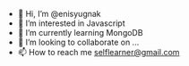 - 👋 Hi, I’m @enisyugnak
- 👀 I’m interested in Javascript
- 🌱 I’m currently learning MongoDB
- 💞️ I’m looking to collaborate on ...
- 📫 How to reach me selflearner@gmail.com

<!---
enisyugnak/enisyugnak is a ✨ special ✨ repository because its `README.md` (this file) appears on your GitHub profile.
You can click the Preview link to take a look at your changes.
--->
